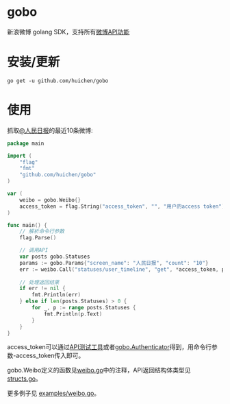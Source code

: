 gobo
====

新浪微博 golang SDK，支持所有<a href="http://open.weibo.com/wiki/微博API">微博API功能</a>

# 安装/更新

```
go get -u github.com/huichen/gobo
```

# 使用

抓取<a href="http://weibo.com/rmrb">@人民日报</a>的最近10条微博:

```go
package main

import (
	"flag"
	"fmt"
	"github.com/huichen/gobo"
)

var (
	weibo = gobo.Weibo{}
	access_token = flag.String("access_token", "", "用户的access token")
)

func main() {
	// 解析命令行参数
	flag.Parse()

	// 调用API
	var posts gobo.Statuses
	params := gobo.Params{"screen_name": "人民日报", "count": "10"}
	err := weibo.Call("statuses/user_timeline", "get", *access_token, params, &posts)
	
	// 处理返回结果
	if err != nil {
		fmt.Println(err)
	} else if len(posts.Statuses) > 0 {
		for _, p := range posts.Statuses {
			fmt.Println(p.Text)
		}
	}
}
```

access_token可以通过<a href="http://open.weibo.com/tools/console">API测试工具</a>或者<a href="https://github.com/huichen/gobo/blob/master/authenticator.go">gobo.Authenticator</a>得到，用命令行参数-access_token传入即可。

gobo.Weibo定义的函数见<a href="https://github.com/huichen/gobo/blob/master/weibo.go">weibo.go</a>中的注释，API返回结构体类型见<a href="https://github.com/huichen/gobo/blob/master/structs.go">structs.go</a>。

更多例子见 <a href="https://github.com/huichen/gobo/blob/master/examples/weibo.go">examples/weibo.go</a>。
